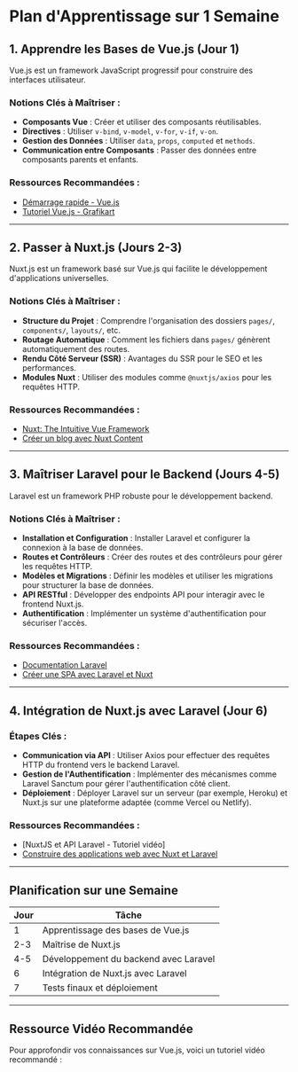 # Plan d'Apprentissage sur 1 Semaine

## 1. Apprendre les Bases de Vue.js (Jour 1)
Vue.js est un framework JavaScript progressif pour construire des interfaces utilisateur.

### Notions Clés à Maîtriser :
- **Composants Vue** : Créer et utiliser des composants réutilisables.
- **Directives** : Utiliser `v-bind`, `v-model`, `v-for`, `v-if`, `v-on`.
- **Gestion des Données** : Utiliser `data`, `props`, `computed` et `methods`.
- **Communication entre Composants** : Passer des données entre composants parents et enfants.

### Ressources Recommandées :
- [Démarrage rapide - Vue.js](https://vuejs.org/guide/introduction.html)
- [Tutoriel Vue.js - Grafikart](https://grafikart.fr/tutoriels/vue)


---

## 2. Passer à Nuxt.js (Jours 2-3)
Nuxt.js est un framework basé sur Vue.js qui facilite le développement d'applications universelles.

### Notions Clés à Maîtriser :
- **Structure du Projet** : Comprendre l'organisation des dossiers `pages/`, `components/`, `layouts/`, etc.
- **Routage Automatique** : Comment les fichiers dans `pages/` génèrent automatiquement des routes.
- **Rendu Côté Serveur (SSR)** : Avantages du SSR pour le SEO et les performances.
- **Modules Nuxt** : Utiliser des modules comme `@nuxtjs/axios` pour les requêtes HTTP.

### Ressources Recommandées :
- [Nuxt: The Intuitive Vue Framework](https://nuxtjs.org/docs/get-started/installation)
- [Créer un blog avec Nuxt Content](https://nuxtjs.org/examples/content)

---

## 3. Maîtriser Laravel pour le Backend (Jours 4-5)
Laravel est un framework PHP robuste pour le développement backend.

### Notions Clés à Maîtriser :
- **Installation et Configuration** : Installer Laravel et configurer la connexion à la base de données.
- **Routes et Contrôleurs** : Créer des routes et des contrôleurs pour gérer les requêtes HTTP.
- **Modèles et Migrations** : Définir les modèles et utiliser les migrations pour structurer la base de données.
- **API RESTful** : Développer des endpoints API pour interagir avec le frontend Nuxt.js.
- **Authentification** : Implémenter un système d'authentification pour sécuriser l'accès.

### Ressources Recommandées :
- [Documentation Laravel](https://laravel.com/docs)
- [Créer une SPA avec Laravel et Nuxt](https://laravel.com)

---

## 4. Intégration de Nuxt.js avec Laravel (Jour 6)
### Étapes Clés :
- **Communication via API** : Utiliser Axios pour effectuer des requêtes HTTP du frontend vers le backend Laravel.
- **Gestion de l'Authentification** : Implémenter des mécanismes comme Laravel Sanctum pour gérer l'authentification côté client.
- **Déploiement** : Déployer Laravel sur un serveur (par exemple, Heroku) et Nuxt.js sur une plateforme adaptée (comme Vercel ou Netlify).

### Ressources Recommandées :
- [NuxtJS et API Laravel - Tutoriel vidéo]
- [Construire des applications web avec Nuxt et Laravel](https://laravel.com/docs)

---

## Planification sur une Semaine

| Jour | Tâche                                  |
|------|----------------------------------------|
| 1    | Apprentissage des bases de Vue.js     |
| 2-3  | Maîtrise de Nuxt.js                   |
| 4-5  | Développement du backend avec Laravel  |
| 6    | Intégration de Nuxt.js avec Laravel   |
| 7    | Tests finaux et déploiement           |

---

## Ressource Vidéo Recommandée
Pour approfondir vos connaissances sur Vue.js, voici un tutoriel vidéo recommandé :
